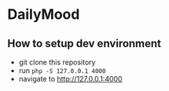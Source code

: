 # DailyMood

## How to setup dev environment

 - git clone this repository
 - run `php -S 127.0.0.1 4000`
 - navigate to http://127.0.0.1:4000
 
 